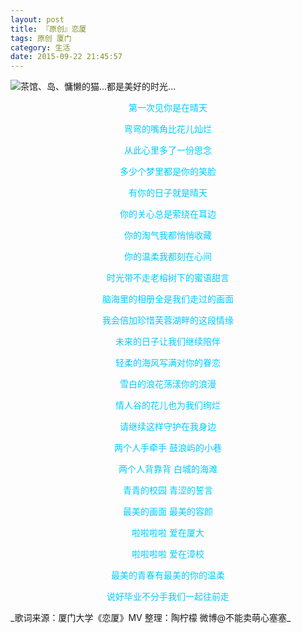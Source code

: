 ```yaml
---
layout: post
title: 『原创』恋厦
tags: 原创 厦门
category: 生活
date: 2015-09-22 21:45:57
---
```


![](http://7xlkoc.com1.z0.glb.clouddn.com/天鹅.jpg "茶馆、岛、慵懒的猫...都是美好的时光...")
<center><span style="color: #00ccff;">第一次见你是在晴天</span>

<span style="color: #00ccff;">弯弯的嘴角比花儿灿烂</span>

<span style="color: #00ccff;">从此心里多了一份思念</span>

<span style="color: #00ccff;">多少个梦里都是你的笑脸</span>

<span style="color: #00ccff;">有你的日子就是晴天</span>

<span style="color: #00ccff;">你的关心总是萦绕在耳边</span>

<span style="color: #00ccff;">你的淘气我都悄悄收藏</span>

<span style="color: #00ccff;">你的温柔我都刻在心间</span>

<span style="color: #00ccff;">时光带不走老榕树下的蜜语甜言</span>

<span style="color: #00ccff;">脑海里的相册全是我们走过的画面</span>

<span style="color: #00ccff;">我会倍加珍惜芙蓉湖畔的这段情缘</span>

<span style="color: #00ccff;">未来的日子让我们继续陪伴</span>

<span style="color: #00ccff;">轻柔的海风写满对你的眷恋</span>

<span style="color: #00ccff;">雪白的浪花荡漾你的浪漫</span>

<span style="color: #00ccff;">情人谷的花儿也为我们绚烂</span>

<span style="color: #00ccff;">请继续这样守护在我身边</span>

<span style="color: #00ccff;">两个人手牵手 鼓浪屿的小巷</span>

<span style="color: #00ccff;">两个人背靠背 白城的海滩</span>

<span style="color: #00ccff;">青青的校园 青涩的誓言</span>

<span style="color: #00ccff;">最美的画面 最美的容颜</span>

<span style="color: #00ccff;">啦啦啦啦 爱在厦大</span>

<span style="color: #00ccff;">啦啦啦啦 爱在漳校</span>

<span style="color: #00ccff;">最美的青春有最美的你的温柔</span>

<span style="color: #00ccff;">说好毕业不分手我们一起往前走</span>
</center>
_歌词来源：厦门大学《恋厦》MV
整理：陶柠檬 微博@不能卖萌心塞塞_